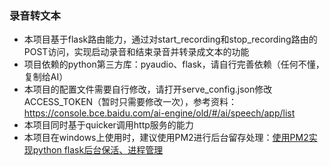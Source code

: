 ### 录音转文本


- 本项目基于flask路由能力，通过对start_recording和stop_recording路由的POST访问，实现启动录音和结束录音并转录成文本的功能
- 项目依赖的python第三方库：pyaudio、flask，请自行完善依赖（任何不懂，复制给AI）
- 本项目的配置文件需要自行修改，请打开serve_config.json修改ACCESS_TOKEN（暂时只需要修改一次），参考资料：https://console.bce.baidu.com/ai-engine/old/#/ai/speech/app/list
- 本项目同时基于quicker调用http服务的能力
- 本项目在windows上使用时，建议使用PM2进行后台留存处理：[使用PM2实现python flask后台保活、进程管理](https://segmentfault.com/a/1190000046064133)